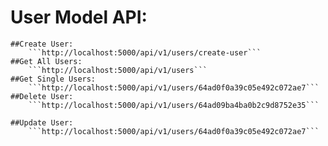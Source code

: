 # User Model API:

    ##Create User:
        ```http://localhost:5000/api/v1/users/create-user```
    ##Get All Users:
        ```http://localhost:5000/api/v1/users```
    ##Get Single Users:
        ```http://localhost:5000/api/v1/users/64ad0f0a39c05e492c072ae7```
    ##Delete User:
        ```http://localhost:5000/api/v1/users/64ad09ba4ba0b2c9d8752e35```

    ##Update User:
        ```http://localhost:5000/api/v1/users/64ad0f0a39c05e492c072ae7```
